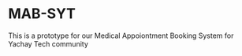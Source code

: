 # MAB-SYT

This is a prototype for our Medical Appoiontment Booking System for Yachay Tech community
